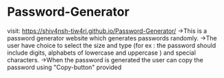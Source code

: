 # Password-Generator 
visit: https://shiv4nsh-tiw4ri.github.io/Password-Generator/
->This is a password generator website which generates passwords randomly.
->The user have choice to select the size and type (for ex : the password should include digits, alphabets of lowercase and uppercase ) and special characters.
->When the password is generated the user can copy the password using "Copy-button" provided
